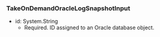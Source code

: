 ### TakeOnDemandOracleLogSnapshotInput


- id: System.String
  - Required. ID assigned to an Oracle database object.
